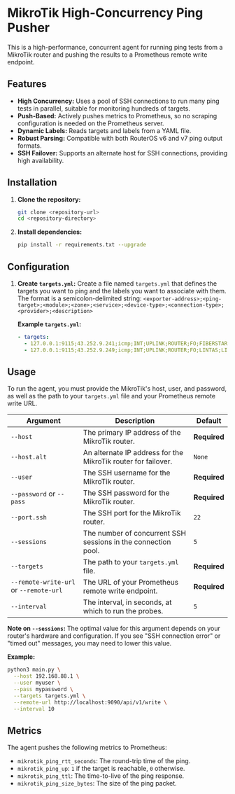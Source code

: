 # MikroTik High-Concurrency Ping Pusher

This is a high-performance, concurrent agent for running ping tests from a MikroTik router and pushing the results to a Prometheus remote write endpoint.

## Features

- **High Concurrency:** Uses a pool of SSH connections to run many ping tests in parallel, suitable for monitoring hundreds of targets.
- **Push-Based:** Actively pushes metrics to Prometheus, so no scraping configuration is needed on the Prometheus server.
- **Dynamic Labels:** Reads targets and labels from a YAML file.
- **Robust Parsing:** Compatible with both RouterOS v6 and v7 ping output formats.
- **SSH Failover:** Supports an alternate host for SSH connections, providing high availability.

## Installation

1.  **Clone the repository:**
    ```bash
    git clone <repository-url>
    cd <repository-directory>
    ```

2.  **Install dependencies:**
    ```bash
    pip install -r requirements.txt --upgrade
    ```

## Configuration

1.  **Create `targets.yml`:**
    Create a file named `targets.yml` that defines the targets you want to ping and the labels you want to associate with them. The format is a semicolon-delimited string:
    `<exporter-address>;<ping-target>;<module>;<zone>;<service>;<device-type>;<connection-type>;<provider>;<description>`

    **Example `targets.yml`:**
    ```yaml
    - targets:
      - 127.0.0.1:9115;43.252.9.241;icmp;INT;UPLINK;ROUTER;FO;FIBERSTAR;FIBERSTAR-9.241
      - 127.0.0.1:9115;43.252.9.249;icmp;INT;UPLINK;ROUTER;FO;LINTAS;LINTAS-9.249
    ```

## Usage

To run the agent, you must provide the MikroTik's host, user, and password, as well as the path to your `targets.yml` file and your Prometheus remote write URL.

| Argument | Description | Default |
|---|---|---|
| `--host` | The primary IP address of the MikroTik router. | **Required** |
| `--host.alt` | An alternate IP address for the MikroTik router for failover. | `None` |
| `--user` | The SSH username for the MikroTik router. | **Required** |
| `--password` or `--pass` | The SSH password for the MikroTik router. | **Required** |
| `--port.ssh` | The SSH port for the MikroTik router. | `22` |
| `--sessions` | The number of concurrent SSH sessions in the connection pool. | `5` |
| `--targets` | The path to your `targets.yml` file. | **Required** |
| `--remote-write-url` or `--remote-url` | The URL of your Prometheus remote write endpoint. | **Required** |
| `--interval` | The interval, in seconds, at which to run the probes. | `5` |

**Note on `--sessions`:** The optimal value for this argument depends on your router's hardware and configuration. If you see "SSH connection error" or "timed out" messages, you may need to lower this value.

**Example:**
```bash
python3 main.py \
  --host 192.168.88.1 \
  --user myuser \
  --pass mypassword \
  --targets targets.yml \
  --remote-url http://localhost:9090/api/v1/write \
  --interval 10
```

## Metrics

The agent pushes the following metrics to Prometheus:

- `mikrotik_ping_rtt_seconds`: The round-trip time of the ping.
- `mikrotik_ping_up`: `1` if the target is reachable, `0` otherwise.
- `mikrotik_ping_ttl`: The time-to-live of the ping response.
- `mikrotik_ping_size_bytes`: The size of the ping packet.
